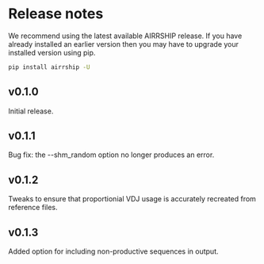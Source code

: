 # Release notes

We recommend using the latest available AIRRSHIP release. If you have already installed an earlier version then you may have to upgrade your installed version using pip. 

```bash
pip install airrship -U
```

## v0.1.0

Initial release.

## v0.1.1

Bug fix: the --shm_random option no longer produces an error.

## v0.1.2

Tweaks to ensure that proportionial VDJ usage is accurately recreated from reference files.

## v0.1.3

Added option for including non-productive sequences in output.